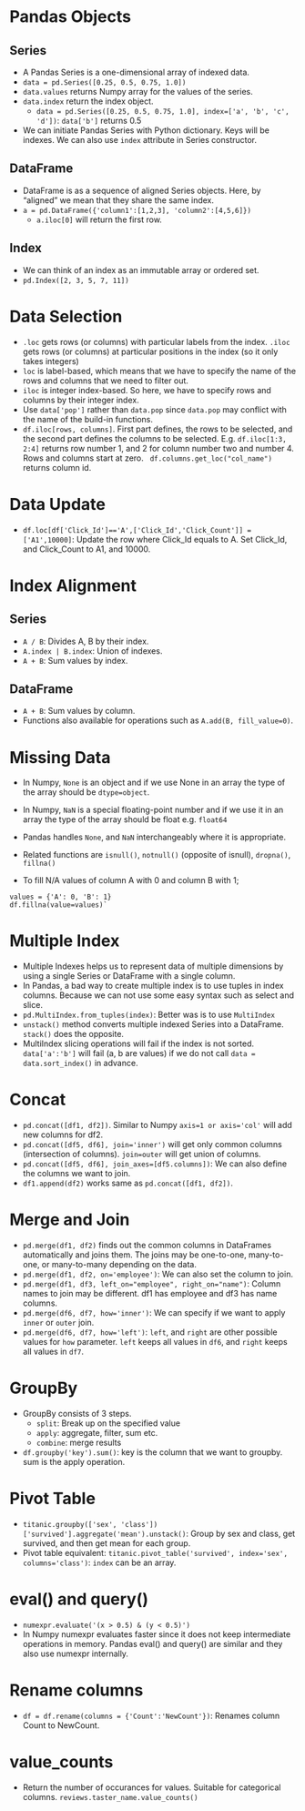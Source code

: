 #  Pandas Objects
## Series
- A Pandas Series is a one-dimensional array of indexed data.
- `data = pd.Series([0.25, 0.5, 0.75, 1.0])`
- `data.values` returns Numpy array for the values of the series.
- `data.index` return the index object.
  -  `data = pd.Series([0.25, 0.5, 0.75, 1.0], index=['a', 'b', 'c', 'd'])`: `data['b']` returns 0.5
- We can initiate Pandas Series with Python dictionary. Keys will be indexes. We can also use `index` attribute in Series constructor.

## DataFrame

- DataFrame is as a sequence of aligned Series objects. Here, by “aligned” we mean that they share the same index.
- `a = pd.DataFrame({'column1':[1,2,3], 'column2':[4,5,6]})`
  - `a.iloc[0]` will return the first row.

## Index
- We can think of an index as an immutable array or ordered set.
- `pd.Index([2, 3, 5, 7, 11])`

# Data Selection
-  `.loc` gets rows (or columns) with particular labels from the index. `.iloc` gets rows (or columns) at particular positions in the index (so it only takes integers)
- `loc` is label-based, which means that we have to specify the name of the rows and columns that we need to filter out.
-  `iloc` is integer index-based. So here, we have to specify rows and columns by their integer index.
- Use `data['pop']` rather than `data.pop` since `data.pop` may conflict with the name of the build-in functions.
- `df.iloc[rows, columns]`. First part defines, the rows to be selected, and the second part defines the columns to be selected. E.g. `df.iloc[1:3, 2:4]` returns row number 1, and 2 for column number two and number 4. Rows and columns start at zero. ` df.columns.get_loc("col_name")` returns column id.

# Data Update

- `df.loc[df['Click_Id']=='A',['Click_Id','Click_Count']] = ['A1',10000]`: Update the row where Click_Id equals to A. Set Click_Id, and Click_Count to A1, and 10000.

# Index Alignment

## Series

- `A / B`: Divides A, B by their index.
- `A.index | B.index`: Union of indexes.
- `A + B`: Sum values by index.

## DataFrame

- `A + B`: Sum values by column.
- Functions also available for operations such as `A.add(B, fill_value=0)`.

# Missing Data

- In Numpy, `None` is an object and if we use None in an array the type of the array should be `dtype=object`.
- In Numpy, `NaN` is a special floating-point number and if we use it in an array the type of the array should be  float e.g. `float64`
- Pandas handles `None`, and `NaN` interchangeably where it is appropriate.
- Related functions are `isnull()`, `notnull()` (opposite of isnull), `dropna()`, `fillna()`

- To fill N/A values of column A with 0 and column B with 1;

```
values = {'A': 0, 'B': 1}
df.fillna(value=values)`

```


# Multiple Index
- Multiple Indexes helps us to represent data of multiple dimensions by using a single Series or DataFrame with a single column.
- In Pandas, a bad way to create multiple index is to use tuples in index columns. Because we can not use some easy syntax such as select and slice.
- `pd.MultiIndex.from_tuples(index)`: Better was is to use `MultiIndex`
- `unstack()` method converts multiple indexed Series into a DataFrame. `stack()` does the opposite.
- MultiIndex slicing operations will fail if the index is not sorted. `data['a':'b']` will fail (a, b are values) if we do not call `data = data.sort_index()` in advance.

# Concat
- `pd.concat([df1, df2])`. Similar to Numpy `axis=1 or axis='col'` will add new columns for df2.
- `pd.concat([df5, df6], join='inner')` will get only common columns (intersection of columns). `join=outer` will get union of columns.
- `pd.concat([df5, df6], join_axes=[df5.columns])`: We can also define the columns we want to join.
- `df1.append(df2)` works same as `pd.concat([df1, df2])`.

# Merge and Join

- `pd.merge(df1, df2)` finds out the common columns in DataFrames automatically and joins them. The joins may be one-to-one, many-to-one, or many-to-many depending on the data.
- `pd.merge(df1, df2, on='employee')`: We can also set the column to join.
- `pd.merge(df1, df3, left_on="employee", right_on="name")`: Column names to join may be different. df1 has employee and df3 has name columns.
- `pd.merge(df6, df7, how='inner')`: We can specify if we want to apply `inner` or `outer` join.
- `pd.merge(df6, df7, how='left')`: `left`, and `right` are other possible values for `how` parameter. `left` keeps all values in `df6`, and `right` keeps all values in `df7`.

# GroupBy

- GroupBy consists of 3 steps.
  - `split`: Break up on the specified value
  - `apply`: aggregate, filter, sum etc.
  - `combine`: merge results
- `df.groupby('key').sum()`: key is the column that we want to groupby. sum is the apply operation.

# Pivot Table
- `titanic.groupby(['sex', 'class'])['survived'].aggregate('mean').unstack()`: Group by sex and class, get survived, and then get mean for each group.
- Pivot table equivalent:  `titanic.pivot_table('survived', index='sex', columns='class')`: `index` can be an array.

# eval() and query()
- `numexpr.evaluate('(x > 0.5) & (y < 0.5)')`
- In Numpy numexpr evaluates faster since it does not keep intermediate operations in memory. Pandas eval() and query() are similar and they also use numexpr internally.


# Rename columns
- `df = df.rename(columns = {'Count':'NewCount'})`: Renames column Count to NewCount.

# value_counts
- Return the number of occurances for values. Suitable for categorical columns. `reviews.taster_name.value_counts()`
